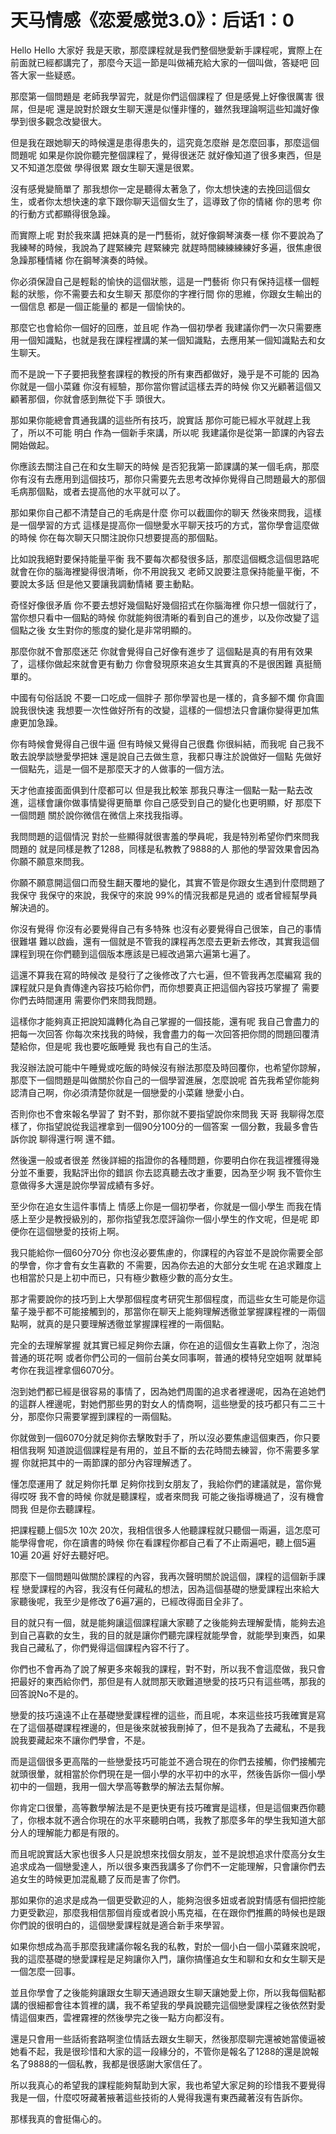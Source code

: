 # 天马情感《恋爱感觉3.0》：后话1：0

Hello Hello 大家好 我是天歌，那麼課程就是我們整個戀愛新手課程呢，實際上在前面就已經都講完了，那麼今天這一節是叫做補充給大家的一個叫做，答疑吧 回答大家一些疑惑。

那麼第一個問題是 老師我學習完，就是你們這個課程了 但是感覺上好像很厲害 很屌，但是呢 還是說對於跟女生聊天還是似懂非懂的，雖然我理論啊這些知識好像學到很多觀念改變很大。

但是我在跟她聊天的時候還是患得患失的，這究竟怎麼辦 是怎麼回事，那麼這個問題呢 如果是你說你聽完整個課程了，覺得很迷茫 就好像知道了很多東西，但是又不知道怎麼做 學得很累 跟女生聊天還是很累。

沒有感覺變簡單了 那我想你一定是聽得太著急了，你太想快速的去挽回這個女生，或者你太想快速的拿下跟你聊天這個女生了，這導致了你的情緒 你的思考 你的行動方式都顯得很急躁。

而實際上呢 對於我來講 把妹真的是一門藝術，就好像鋼琴演奏一樣 你不要說為了我練琴的時候，我說為了趕緊練完 趕緊練完 就趕時間練練練練好多遍，很焦慮很急躁那種情緒 你在鋼琴演奏的時候。

你必須保證自己是輕鬆的愉快的這個狀態，這是一門藝術 你只有保持這樣一個輕鬆的狀態，你不需要去和女生聊天 那麼你的字裡行間 你的思維，你跟女生輸出的一個信息 都是一個正能量的 都是一個愉快的。

那麼它也會給你一個好的回應，並且呢 作為一個初學者 我建議你們一次只需要應用一個知識點，也就是我在課程裡講的某一個知識點，去應用某一個知識點去和女生聊天。

而不是說一下子要把我整套課程的教授的所有東西都做好，幾乎是不可能的 因為你就是一個小菜雞 你沒有經驗，那你當你嘗試這樣去弄的時候 你又光顧著這個又顧著那個，你就會感到無從下手 頭很大。

那如果你能總會貫通我講的這些所有技巧，說實話 那你可能已經水平就趕上我了，所以不可能 明白 作為一個新手來講，所以呢 我建議你是從第一節課的內容去開始做起。

你應該去關注自己在和女生聊天的時候 是否犯我第一節課講的某一個毛病，那麼你有沒有去應用到這個技巧，那你只需要先去思考改掉你覺得自己問題最大的那個毛病那個點，或者去提高他的水平就可以了。

那如果你自己都不清楚自己的毛病是什麼 你可以截圖你的聊天 然後來問我，這樣是一個學習的方式 這樣是提高你一個戀愛水平聊天技巧的方式，當你學會這麼做的時候 你在每次聊天只關注說你只想要提高的那個點。

比如說我絕對要保持能量平衡 我不要每次都發很多話，那麼這個概念這個思路呢 就會在你的腦海裡變得很清晰，你不用說我又 老師又說要注意保持能量平衡，不要說太多話 但是他又要讓我調動情緒 要主動點。

奇怪好像很矛盾 你不要去想好幾個點好幾個招式在你腦海裡 你只想一個就行了，當你想只看中一個點的時候 你就能夠很清晰的看到自己的進步，以及你改變了這個點之後 女生對你的態度的變化是非常明顯的。

那麼你就不會那麼迷茫 你就會覺得自己好像有進步了 這個點是真的有用有效果了，這樣你做起來就會更有動力 你會發現原來追女生其實真的不是很困難 真挺簡單的。

中國有句俗話說 不要一口吃成一個胖子 那你學習也是一樣的，貪多腳不爛 你貪圖說我很快速 我想要一次性做好所有的改變，這樣的一個想法只會讓你變得更加焦慮更加急躁。

你有時候會覺得自己很牛逼 但有時候又覺得自己很蠢 你很糾結，而我呢 自己我不敢去說學談戀愛學把妹 還是說自己去做生意，我都只專注於說做好一個點 先做好一個點先，這是一個不是那麼天才的人做事的一個方法。

天才他直接面面俱到什麼都可以 但是我比較笨 那我只專注一個點一點一點去改進，這樣會讓你做事情變得更簡單 你自己感受到自己的變化也更明顯，好 那麼下一個問題 關於說你微信在微信上來找我指導。

我問問題的這個情況 對於一些顯得就很害羞的學員呢，我是特別希望你們來問我問題的 就是同樣是教了1288，同樣是私教教了9888的人 那他的學習效果會因為你願不願意來問我。

你願不願意開這個口而發生翻天覆地的變化，其實不管是你跟女生遇到什麼問題了 我保守 我保守的來說，我保守的來說 99%的情況我都是見過的 或者曾經幫學員解決過的。

你沒有覺得 你沒有必要覺得自己有多特殊 也沒有必要覺得自己很笨，自己的事情很難堪 難以啟齒，還有一個就是不管我的課程再怎麼去更新去修改，其實我這個課程到現在你們聽到這個版本應該是已經改過第六遍第七遍了。

這還不算我在寫的時候改 是發行了之後修改了六七遍，但不管我再怎麼編寫 我的課程就只是負責傳達內容技巧給你們，而你想要真正把這個內容技巧掌握了 需要你們去時間運用 需要你們來問我問題。

這樣你才能夠真正把說知識轉化為自己掌握的一個技能，還有呢 我自己會盡力的把每一次回答 你每次來找我的時候，我會盡力的每一次回答把你問的問題回覆清楚給你，但是呢 我也要吃飯睡覺 我也有自己的生活。

我沒辦法說可能中午睡覺或吃飯的時候沒有辦法那麼及時回覆你，也希望你諒解，那麼下一個問題是叫做關於你自己的一個學習進展，怎麼說呢 首先我希望你能夠認清自己啊，你必須清楚你就是一個戀愛的小菜雞 戀愛小白。

否則你也不會來報名學習了 對不對，那你就不要指望說你來問我 天哥 我聊得怎麼樣了，你指望說從我這裡拿到一個90分100分的一個答案 一個分數，我最多會告訴你說 聊得還行啊 還不錯。

然後還一般或者很差 然後詳細的指證你的各種問題，你要明白你在我這裡獲得幾分並不重要，我點評出你的錯誤 你去認真聽去改才重要，因為至少啊 我不管你生意做得多大還是說你學習成績有多好。

至少你在追女生這件事情上 情感上你是一個初學者，你就是一個小學生 而我在情感上至少是教授級別的，那你指望我怎麼評論你一個小學生的作文呢，但是呢 即便你在這個戀愛的技術上啊。

我只能給你一個60分70分 你也沒必要焦慮的，你課程的內容並不是說你需要全部的學會，你才會有女生喜歡的 不需要，因為你去追的大部分女生呢 在追求難度上也相當於只是上初中而已，只有極少數極少數的高分女生。

那才需要說你的技巧到上大學那個程度考研究生那個程度，而這些女生可能是你這輩子幾乎都不可能接觸到的，那當你在聊天上能夠理解透徹並掌握課程裡的一兩個點啊，就真的是只要理解透徹並掌握課程裡的一兩個點。

完全的去理解掌握 就其實已經足夠你去讓，你在追的這個女生喜歡上你了，泡泡普通的斑花啊 或者你們公司的一個前台美女同事啊，普通的模特兒空姐啊 就單純考你在我這裡拿個6070分。

泡到她們都已經是很容易的事情了，因為她們周圍的追求者裡邊呢，因為在追她們的這群人裡邊呢，對她們那些男的對女人的情商啊，這些戀愛的技巧都只有二三十分，那麼你只需要掌握到課程的一兩個點。

你就做到一個6070分就足夠你去擊敗對手了，所以沒必要焦慮這個東西，你只要相信我啊 知道說這個課程是有用的，並且不斷的去花時間去練習，你不需要多掌握 你就把其中的一兩節課的部分內容理解透了。

懂怎麼運用了 就足夠你托單 足夠你找到女朋友了，我給你們的建議就是，當你覺得哎呀 我不會的時候 你就是聽課程，或者來問我 可能之後指導機過了，沒有機會問我 但是你去聽課程。

把課程聽上個5次 10次 20次，我相信很多人他聽課程就只聽個一兩遍，這怎麼可能學得會呢，你在讀書的時候 你在看課程你都自己看了不止兩遍吧，聽上個5遍 10遍 20遍 好好去聽好吧。

那麼下一個問題叫做關於課程的內容，我再次聲明關於說這個，課程的這個新手課程 戀愛課程的內容，我沒有任何藏私的想法，因為這個基礎的戀愛課程出來給大家聽後呢，我至少是修改了6遍7遍的，已經改得面目全非了。

目的就只有一個，就是能夠讓這個課程讓大家聽了之後能夠去理解愛情，能夠去追到自己喜歡的女生，我的目的就是讓你們聽完課程就能學會，就能學到東西，如果我自己藏私了，你們覺得這個課程內容不行了。

你們也不會再為了說了解更多來報我的課程，對不對，所以我不會這麼做，我只會把最好的東西給你們，那但是有人就問那天歌難道戀愛的技巧只有這些嗎，那我的回答說No不是的。

戀愛的技巧遠遠不止在基礎戀愛課程裡的這些，而且呢，本來這些技巧我確實是寫在了這個基礎課程裡邊的，但是後來就被我刪掉了，但不是我為了去藏私，不是我說我要藏起來不讓你們學會，不是。

而是這個很多更高階的一些戀愛技巧可能並不適合現在的你們去接觸，你們接觸完就頭很暈，就相當於你們現在是一個小學的水平初中的水平，然後告訴你一個小學初中的一個題，我用一個大學高等數學的解法去幫你解。

你肯定口很暈，高等數學解法是不是更快更有技巧確實是這樣，但是這個東西你聽了，你根本就不適合你現在的水平來聽明白嗎，我教了那麼多年的學生我知道大部分人的理解能力都是有限的。

而且呢說實話大家也很多人只是說想來找個女朋友，並不是說想追求什麼高分女生追求成為一個戀愛達人，所以很多東西我講多了你們不一定能理解，只會讓你們去追女生的時候更加混亂聽了反而是害了你們。

那如果你的追求是成為一個更受歡迎的人，能夠泡很多妞或者說對情感有個把控能力更受歡迎，那麼我相信那個肖瘦或者說小馬克福，在在跟你們推薦的時候也是跟你們說的很明白的，這個戀愛課程就是適合新手來學習。

如果你想成為高手那麼我建議你報名我的私教，對於一個小白一個小菜雞來說呢，我的這麼基礎的戀愛課程是足夠讓你入門，讓你搞懂追女生和聊和女和女生聊天是一個怎麼一回事。

並且你學會了之後能夠讓跟女生聊天通過跟女生聊天讓她愛上你，所以我每個點都講的很細都會往本質裡的講，我不希望我的學員說聽完這個戀愛課程之後依然對愛情這個東西，雲裡霧裡的然後學完之後一點方向都沒有。

還是只會用一些話術套路啊塗位情話去跟女生聊天，然後那麼聊完還被她當傻逼被她看不起，我是很珍惜和大家的這一段緣分的，不管你是報名了1288的還是說報名了9888的一個私教，我都是很感謝大家信任了。

所以我真心的希望我的課程能夠幫助到大家，我也希望大家足夠的珍惜我不要覺得我是一個，什麼哎呀藏著掖著這些技術的人覺得我還有東西藏著沒有告訴你。

那樣我真的會挺傷心的。